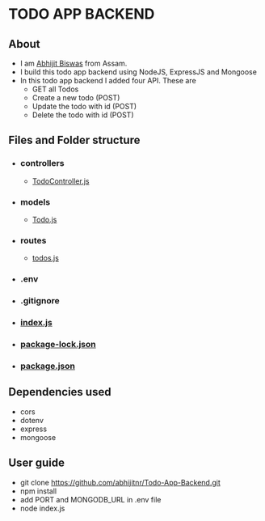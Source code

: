 # TODO APP BACKEND

## About

- I am [Abhijit Biswas](https://github.com/abhijitnr) from Assam.
- I build this todo app backend using NodeJS, ExpressJS and Mongoose
- In this todo app backend I added four API. These are
  - GET all Todos
  - Create a new todo (POST)
  - Update the todo with id (POST)
  - Delete the todo with id (POST)

## Files and Folder structure

- ### controllers

  - [TodoController.js](./controllers/TodoController.js)

- ### models

  - [Todo.js](./models/Todo.js)

- ### routes

  - [todos.js](./routes/todos.js)

- ### .env

- ### .gitignore

- ### [index.js](./index.js)

- ### [package-lock.json](./package-lock.json)

- ### [package.json](./package.json)

## Dependencies used

- cors
- dotenv
- express
- mongoose

## User guide

- git clone https://github.com/abhijitnr/Todo-App-Backend.git
- npm install
- add PORT and MONGODB_URL in .env file
- node index.js
